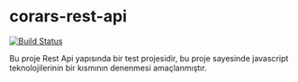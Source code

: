 # corars-rest-api

<a href="https://travis-ci.org/med177/corars-rest-api"><img src="https://travis-ci.org/med177/corars-rest-api.svg?branch=master" alt="Build Status"></a>

Bu proje Rest Api yapısında bir test projesidir, bu proje sayesinde javascript teknolojilerinin bir kısmının denenmesi amaçlanmıştır.
